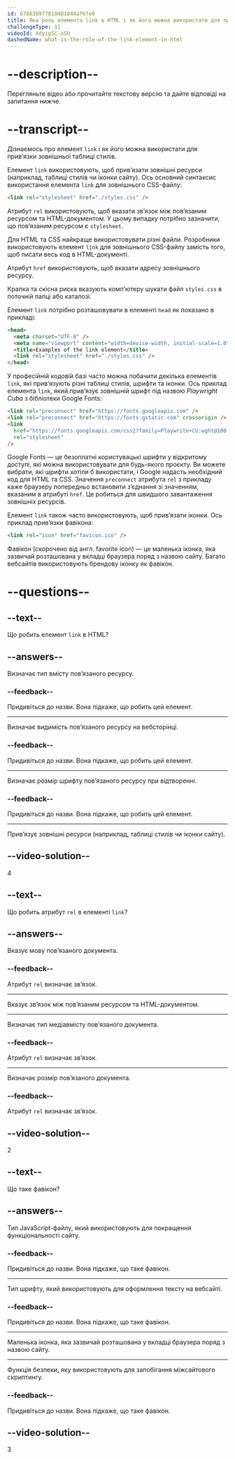 ```yaml
---
id: 670838977810401844af6fe0
title: Яка роль елемента link в HTML і як його можна використати для прив’язки зовнішньої таблиці стилів?
challengeType: 11
videoId: Xdyig5C-oSU
dashedName: what-is-the-role-of-the-link-element-in-html
---
```


# --description--

Перегляньте відео або прочитайте текстову версію та дайте відповіді на запитання нижче.

# --transcript--


Дізнаємось про елемент `link` і як його можна використати для прив’язки зовнішньої таблиці стилів.

Елемент `link` використовують, щоб прив’язати зовнішні ресурси (наприклад, таблиці стилів чи іконки сайту). Ось основний синтаксис використання елемента `link` для зовнішнього CSS-файлу:

```html
<link rel="stylesheet" href="./styles.css" />
```

Атрибут `rel` використовують, щоб вказати зв’язок між пов’язаним ресурсом та HTML-документом. У цьому випадку потрібно зазначити, що пов’язаним ресурсом є `stylesheet`.

Для HTML та CSS найкраще використовувати різні файли. Розробники використовують елемент `link` для зовнішнього CSS-файлу замість того, щоб писати весь код в HTML-документі.

Атрибут `href` використовують, щоб вказати адресу зовнішнього ресурсу.

Крапка та скісна риска вказують комп’ютеру шукати файл `styles.css` в поточній папці або каталозі.

Елемент `link` потрібно розташовувати в елементі `head` як показано в прикладі:

```html
<head>
  <meta charset="UTF-8" />
  <meta name="viewport" content="width=device-width, initial-scale=1.0" />
  <title>Examples of the link element</title>
  <link rel="stylesheet" href="./styles.css" />
</head>
```

У професійній кодовій базі часто можна побачити декілька елементів `link`, які прив’язують різні таблиці стилів, шрифти та іконки. Ось приклад елемента `link`, який прив’язує зовнішній шрифт під назвою *Playwright Cuba* з бібліотеки Google Fonts:

```html
<link rel="preconnect" href="https://fonts.googleapis.com" />
<link rel="preconnect" href="https://fonts.gstatic.com" crossorigin />
<link
  href="https://fonts.googleapis.com/css2?family=Playwrite+CU:wght@100..400&display=swap"
  rel="stylesheet"
/>
```

Google Fonts — це безоплатні користувацькі шрифти у відкритому доступі, які можна використовувати для будь-якого проєкту. Ви можете вибрати, які шрифти хотіли б використати, і Google надасть необхідний код для HTML та CSS. Значення `preconnect` атрибута `rel` з прикладу каже браузеру попередньо встановити з’єднання зі значенням, вказаним в атрибуті `href`. Це робиться для швидшого завантаження зовнішніх ресурсів.

Елемент `link` також часто використовують, щоб прив’язати іконки. Ось приклад прив’язки фавікона:

```html
<link rel="icon" href="favicon.ico" />
```

Фавікон (скорочено від англ. favorite icon) — це маленька іконка, яка зазвичай розташована у вкладці браузера поряд з назвою сайту. Багато вебсайтів використовують брендову іконку як фавікон.

# --questions--

## --text--

Що робить елемент `link` в HTML?

## --answers--

Визначає тип вмісту пов’язаного ресурсу.

### --feedback--

Придивіться до назви. Вона підкаже, що робить цей елемент.

---

Визначає видимість пов’язаного ресурсу на вебсторінці.

### --feedback--

Придивіться до назви. Вона підкаже, що робить цей елемент.

---

Визначає розмір шрифту пов’язаного ресурсу при відтворенні.

### --feedback--

Придивіться до назви. Вона підкаже, що робить цей елемент.

---

Прив’язує зовнішні ресурси (наприклад, таблиці стилів чи іконки сайту).

## --video-solution--

4

## --text--

Що робить атрибут `rel` в елементі `link`?

## --answers--

Вказує мову пов’язаного документа.

### --feedback--

Атрибут `rel` визначає зв’язок.

---

Вказує зв’язок між пов’язаним ресурсом та HTML-документом.

---

Визначає тип медіавмісту пов’язаного документа.

### --feedback--

Атрибут `rel` визначає зв’язок.

---

Визначає розмір пов’язаного документа.

### --feedback--

Атрибут `rel` визначає зв’язок.

## --video-solution--

2

## --text--

Що таке фавікон?

## --answers--

Тип JavaScript-файлу, який використовують для покращення функціональності сайту.

### --feedback--

Придивіться до назви. Вона підкаже, що таке фавікон.

---

Тип шрифту, який використовують для оформлення тексту на вебсайті.

### --feedback--

Придивіться до назви. Вона підкаже, що таке фавікон.

---

Маленька іконка, яка зазвичай розташована у вкладці браузера поряд з назвою сайту.

---

Функція безпеки, яку використовують для запобігання міжсайтового скриптингу.

### --feedback--

Придивіться до назви. Вона підкаже, що таке фавікон.

## --video-solution--

3
